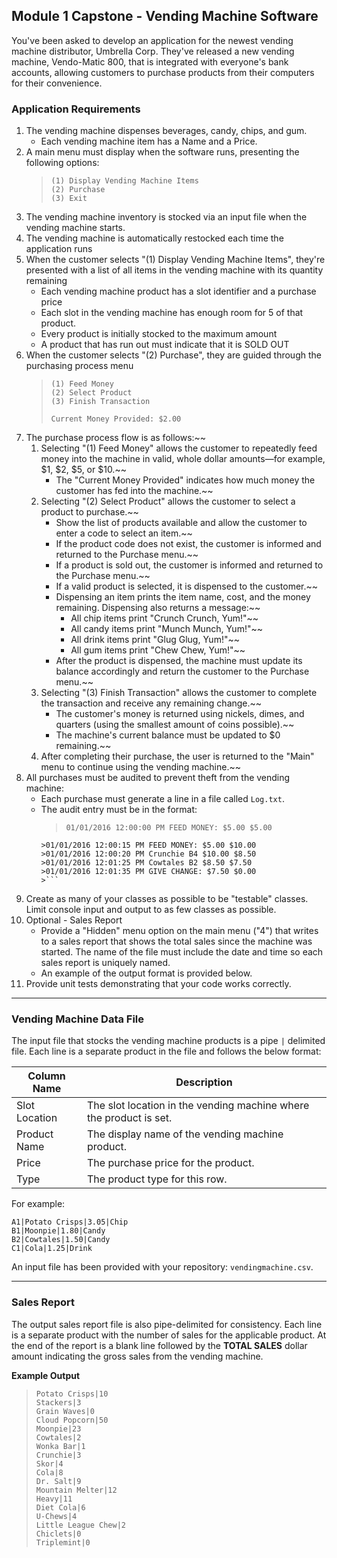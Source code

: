 ## Module 1 Capstone - Vending Machine Software

You've been asked to develop an application for the newest vending machine distributor,
Umbrella Corp. They've released a new vending machine, Vendo-Matic 800, that is integrated
with everyone's bank accounts, allowing customers to purchase products from their computers for their convenience.

### Application Requirements

1. The vending machine dispenses beverages, candy, chips, and gum.
   - Each vending machine item has a Name and a Price.
2. A main menu must display when the software runs, presenting the following options:
    > ```
    > (1) Display Vending Machine Items
    > (2) Purchase
    > (3) Exit
    > ```
3. The vending machine inventory is stocked via an input file when the vending machine
starts.
4. The vending machine is automatically restocked each time the application runs
5. When the customer selects "(1) Display Vending Machine Items", they're presented
with a list of all items in the vending machine with its quantity remaining
    - Each vending machine product has a slot identifier and a purchase price
    - Each slot in the vending machine has enough room for 5 of that product.
    - Every product is initially stocked to the maximum amount
    - A product that has run out must indicate that it is SOLD OUT
6. When the customer selects "(2) Purchase", they are guided through the purchasing
process menu
    >```
    >(1) Feed Money
    >(2) Select Product
    >(3) Finish Transaction
    >
    > Current Money Provided: $2.00
    >```
7. The purchase process flow is as follows:~~
    1. Selecting "(1) Feed Money" allows the customer to repeatedly feed money into the
    machine in valid, whole dollar amounts—for example, $1, $2, $5, or $10.~~
        - The "Current Money Provided" indicates how much money the customer
        has fed into the machine.~~
    2. Selecting "(2) Select Product" allows the customer to select a product to
    purchase.~~
        - Show the list of products available and allow the customer to enter
        a code to select an item.~~
        - If the product code does not exist, the customer is informed and returned
        to the Purchase menu.~~
        - If a product is sold out, the customer is informed and returned to the
        Purchase menu.~~
        - If a valid product is selected, it is dispensed to the customer.~~
        - Dispensing an item prints the item name, cost, and the money
        remaining. Dispensing also returns a message:~~
          - All chip items print "Crunch Crunch, Yum!"~~
          - All candy items print "Munch Munch, Yum!"~~
          - All drink items print "Glug Glug, Yum!"~~
          - All gum items print "Chew Chew, Yum!"~~
        - After the product is dispensed, the machine must update its balance
        accordingly and return the customer to the Purchase menu.~~
    3. Selecting "(3) Finish Transaction" allows the customer to complete the
    transaction and receive any remaining change.~~
        - The customer's money is returned using nickels, dimes, and quarters
        (using the smallest amount of coins possible).~~
        - The machine's current balance must be updated to $0 remaining.~~
    4. After completing their purchase, the user is returned to the "Main" menu to
    continue using the vending machine.~~
8. All purchases must be audited to prevent theft from the vending machine:
   - Each purchase must generate a line in a file called `Log.txt`.
   - The audit entry must be in the format:
        >```
        > 01/01/2016 12:00:00 PM FEED MONEY: $5.00 $5.00
         >01/01/2016 12:00:15 PM FEED MONEY: $5.00 $10.00
         >01/01/2016 12:00:20 PM Crunchie B4 $10.00 $8.50
         >01/01/2016 12:01:25 PM Cowtales B2 $8.50 $7.50
         >01/01/2016 12:01:35 PM GIVE CHANGE: $7.50 $0.00
         >```
9. Create as many of your classes as possible to be "testable" classes. Limit console
input and output to as few classes as possible.
10. Optional - Sales Report
    - Provide a "Hidden" menu option on the main menu ("4") that writes to a sales
    report that shows the total sales since the machine was started. The name of the
    file must include the date and time so each sales report is uniquely named.
    - An example of the output format is provided below.
11. Provide unit tests demonstrating that your code works correctly.
___
### Vending Machine Data File
The input file that stocks the vending machine products is a pipe `|` delimited file. Each line is a separate product in the file and follows the below format:

| Column Name   | Description |
----------------|-------------|
| Slot Location | The slot location in the vending machine where the product is set. |
| Product Name  | The display name of the vending machine product.                   |
| Price         | The purchase price for the product.                                |
| Type          | The product type for this row.                                     |

For example:

```
A1|Potato Crisps|3.05|Chip
B1|Moonpie|1.80|Candy
B2|Cowtales|1.50|Candy
C1|Cola|1.25|Drink
```

An input file has been provided with your repository: `vendingmachine.csv`.

 ---
### Sales Report
The output sales report file is also pipe-delimited for consistency. Each line is a separate product with the number of sales for the applicable product. At the end of the report is a blank line followed by the **TOTAL SALES** dollar amount indicating the gross sales from the vending machine.

**Example Output**

>```
>Potato Crisps|10
>Stackers|3
>Grain Waves|0
>Cloud Popcorn|50
>Moonpie|23
>Cowtales|2
>Wonka Bar|1
>Crunchie|3
>Skor|4
>Cola|8
>Dr. Salt|9
>Mountain Melter|12
>Heavy|11
>Diet Cola|6
>U-Chews|4
>Little League Chew|2
>Chiclets|0
>Triplemint|0
>```
